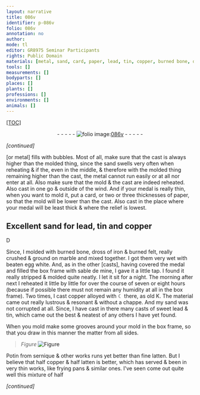```yaml
---
layout: narrative
title: 086v
identifier: p-086v
folio: 086v
annotation: no
author:
mode: tl
editor: GR8975 Seminar Participants
rights: Public Domain
materials: [metal, sand, card, paper, lead, tin, copper, burned bone, dross of iron, felt, marble, egg white, sable de mine, ☾, K, sweet lead, Potin, sernique, latten]
tools: []
measurements: []
bodyparts: []
places: []
plants: []
professions: []
environments: []
animals: []
---
```


<p><a href="{{ site.baseurl }}/diplomatic/">[TOC]</a></p><div class="folio" align="center">- - - - - <a href="http://gallica.bnf.fr/ark:/12148/btv1b10500001g/f178.image" target="_blank"><img src="https://cu-mkp.github.io/2017-workshop-edition/assets/photo-icon.png" alt="folio image: " style="display:inline-block; margin-bottom:-3px;"/>086v</a> - - - - - </div>  
 
*[continued]*
  
[or <span class="m">metal</span>] fills with bubbles. Most of all, make sure that the cast is always higher than the molded thing, since the <span class="m">sand</span> swells very often when reheating <span class="del">& if the</span><span class="del"></span>, even in the middle, & therefore with the molded thing remaining higher than the cast, the <span class="m">metal</span> cannot run easily or at all nor enter at all. Also make sure that the mold & the cast are indeed reheated. Also cast in one go & outside of the wind. And if your medal is really thin, when you want to mold it, put a <span class="m">card</span>, or two or three thicknesses of <span class="m">paper</span>, so that the mold will be lower than the cast. Also cast in the place where your medal will be <span class="del"></span> least thick & where the relief is lowest.
 
 
  

## Excellent <span class="m">sand</span> for <span class="m">lead</span>, <span class="m">tin</span> and <span class="m">copper</span>

 
D
 
Since, I molded with <span class="m">burned bone</span>, <span class="m">dross of iron</span> & burned <span class="m">felt</span>, really crushed & ground on <span class="m">marble</span> and mixed together. I got them very wet with beaten <span class="m">egg white</span>. And, as in the other [casts], having covered the medal and filled the box frame with <span class="m">sable de mine</span>, I gave it a little tap. I found it really stripped & molded quite neatly. I let it sit for a night. The morning after next I reheated it little by little for over the course of seven or eight hours (because if possible there must not remain any humidity at all in the box frame). Two times, I cast <span class="m">copper</span> alloyed with <span class="m">☾</span> there, as old <span class="m">K</span>. The material came out really lustrous & resonant & without a chappe. And my <span class="m">sand</span> was not corrupted at all. Since, I have cast in there many casts of <span class="m">sweet lead</span> & <span class="m">tin</span>, which came out the best & neatest of any others I have yet found.
 
When you mold make some grooves around your mold in the box frame, so that you draw in this manner the matter from all sides.
 
> *Figure*
> <a href="https://drive.google.com/open?id=0B9-oNrvWdlO5dWFuOW9Db1ZjZFk" target="_blank"><img src="https://cu-mkp.github.io/GR8975-edition/assets/photo-icon.png" alt="Figure" style="display:inline-block; margin-bottom:-3px;"/></a>
 
<span class="m">Potin</span> from <span class="m">sernique</span> & other <span class="del"></span>works runs yet better than fine <span class="m">latten</span>. But I believe that half <span class="m">copper</span> & half <span class="m">latten</span> is better, which has served & been in very thin works, like frying pans & similar ones. I've seen come out quite well this mixture of half
 
*[continued]*
 
